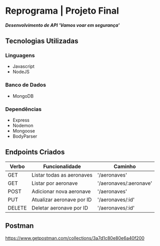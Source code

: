 # Reprograma | Projeto Final
##### Desenvolvimento de API 'Vamos voar em segurança'

## Tecnologias Utilizadas
### Linguagens
- Javascript<br>
- NodeJS<br>

### Banco de Dados
- MongoDB<br>

### Dependências
- Express<br>
- Nodemon<br>
- Mongoose<br>
- BodyParser<br>

## Endpoints Criados

<table>
<thead>
<th>Verbo</th>
<th>Funcionalidade</th>
<th>Caminho</th>
</thead>
<tbody>
<tr>
<td>GET</td>
<td>Listar todas as aeronaves</td>
<td>'/aeronaves'
</tr>

<tr>
<td>GET</td>
<td>Listar por aeronave</td>
<td>'/aeronaves/:aeronave'</td>
</tr>

<tr>
<td>POST</td>
<td>Adicionar nova aeronave</td>
<td>'/aeronaves'</td>
</tr>

<tr>
<td>PUT</td>
<td>Atualizar aeronave por ID</td>
<td>'/aeronaves/:id'</td>
</tr>

<tr>
<td>DELETE</td>
<td>Deletar aeronave por ID</td>
<td>'/aeronaves/:id'</td>
</tr>
</table>




## Postman

https://www.getpostman.com/collections/3a7d1c80e80e6a40f200
